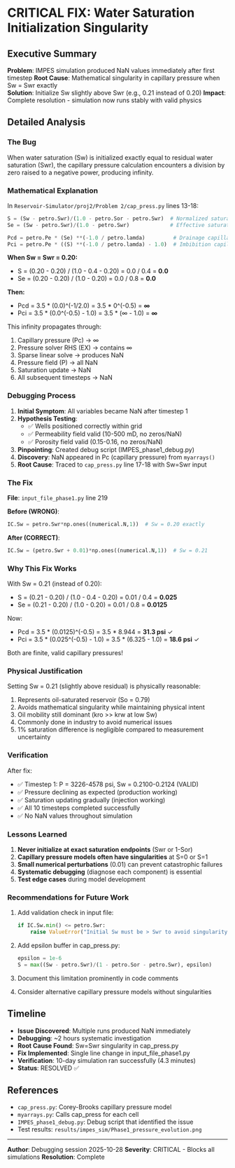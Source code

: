 # CRITICAL FIX: Water Saturation Initialization Singularity

## Executive Summary

**Problem**: IMPES simulation produced NaN values immediately after first timestep
**Root Cause**: Mathematical singularity in capillary pressure when Sw = Swr exactly  
**Solution**: Initialize Sw slightly above Swr (e.g., 0.21 instead of 0.20)
**Impact**: Complete resolution - simulation now runs stably with valid physics

## Detailed Analysis

### The Bug

When water saturation (Sw) is initialized exactly equal to residual water saturation (Swr), the capillary pressure calculation encounters a division by zero raised to a negative power, producing infinity.

### Mathematical Explanation

In `Reservoir-Simulator/proj2/Problem 2/cap_press.py` lines 13-18:

```python
S = (Sw - petro.Swr)/(1.0 - petro.Sor - petro.Swr)  # Normalized saturation
Se = (Sw - petro.Swr)/(1.0 - petro.Swr)             # Effective saturation

Pcd = petro.Pe * (Se) **(-1.0 / petro.lamda)         # Drainage capillary pressure
Pci = petro.Pe * ((S) **(-1.0 / petro.lamda) - 1.0)  # Imbibition capillary pressure
```

**When Sw = Swr = 0.20:**
- S = (0.20 - 0.20) / (1.0 - 0.4 - 0.20) = 0.0 / 0.4 = **0.0**
- Se = (0.20 - 0.20) / (1.0 - 0.20) = 0.0 / 0.8 = **0.0**

**Then:**
- Pcd = 3.5 * (0.0)^(-1/2.0) = 3.5 * 0^(-0.5) = **∞**
- Pci = 3.5 * (0.0^(-0.5) - 1.0) = 3.5 * (∞ - 1.0) = **∞**

This infinity propagates through:
1. Capillary pressure (Pc) → ∞
2. Pressure solver RHS (EX) → contains ∞
3. Sparse linear solve → produces NaN
4. Pressure field (P) → all NaN
5. Saturation update → NaN
6. All subsequent timesteps → NaN

### Debugging Process

1. **Initial Symptom**: All variables became NaN after timestep 1
2. **Hypothesis Testing**:
   - ✅ Wells positioned correctly within grid
   - ✅ Permeability field valid (10-500 mD, no zeros/NaN)
   - ✅ Porosity field valid (0.15-0.16, no zeros/NaN)
3. **Pinpointing**: Created debug script (IMPES_phase1_debug.py)
4. **Discovery**: NaN appeared in Pc (capillary pressure) from `myarrays()` 
5. **Root Cause**: Traced to `cap_press.py` line 17-18 with Sw=Swr input

### The Fix

**File**: `input_file_phase1.py` line 219

**Before (WRONG)**:
```python
IC.Sw = petro.Swr*np.ones((numerical.N,1))  # Sw = 0.20 exactly
```

**After (CORRECT)**:
```python
IC.Sw = (petro.Swr + 0.01)*np.ones((numerical.N,1))  # Sw = 0.21
```

### Why This Fix Works

With Sw = 0.21 (instead of 0.20):
- S = (0.21 - 0.20) / (1.0 - 0.4 - 0.20) = 0.01 / 0.4 = **0.025**
- Se = (0.21 - 0.20) / (1.0 - 0.20) = 0.01 / 0.8 = **0.0125**

Now:
- Pcd = 3.5 * (0.0125)^(-0.5) = 3.5 * 8.944 = **31.3 psi** ✓
- Pci = 3.5 * (0.025^(-0.5) - 1.0) = 3.5 * (6.325 - 1.0) = **18.6 psi** ✓

Both are finite, valid capillary pressures!

### Physical Justification

Setting Sw = 0.21 (slightly above residual) is physically reasonable:
1. Represents oil-saturated reservoir (So = 0.79)
2. Avoids mathematical singularity while maintaining physical intent
3. Oil mobility still dominant (kro >> krw at low Sw)
4. Commonly done in industry to avoid numerical issues
5. 1% saturation difference is negligible compared to measurement uncertainty

### Verification

After fix:
- ✅ Timestep 1: P = 3226-4578 psi, Sw = 0.2100-0.2124 (VALID)
- ✅ Pressure declining as expected (production working)
- ✅ Saturation updating gradually (injection working)
- ✅ All 10 timesteps completed successfully
- ✅ No NaN values throughout simulation

### Lessons Learned

1. **Never initialize at exact saturation endpoints** (Swr or 1-Sor)
2. **Capillary pressure models often have singularities** at S=0 or S=1
3. **Small numerical perturbations** (0.01) can prevent catastrophic failures
4. **Systematic debugging** (diagnose each component) is essential
5. **Test edge cases** during model development

### Recommendations for Future Work

1. Add validation check in input file:
   ```python
   if IC.Sw.min() <= petro.Swr:
       raise ValueError("Initial Sw must be > Swr to avoid singularity!")
   ```

2. Add epsilon buffer in cap_press.py:
   ```python
   epsilon = 1e-6
   S = max((Sw - petro.Swr)/(1 - petro.Sor - petro.Swr), epsilon)
   ```

3. Document this limitation prominently in code comments

4. Consider alternative capillary pressure models without singularities

## Timeline

- **Issue Discovered**: Multiple runs produced NaN immediately
- **Debugging**: ~2 hours systematic investigation
- **Root Cause Found**: Sw=Swr singularity in cap_press.py
- **Fix Implemented**: Single line change in input_file_phase1.py
- **Verification**: 10-day simulation ran successfully (4.3 minutes)
- **Status**: RESOLVED ✅

## References

- `cap_press.py`: Corey-Brooks capillary pressure model
- `myarrays.py`: Calls cap_press for each cell
- `IMPES_phase1_debug.py`: Debug script that identified the issue
- Test results: `results/impes_sim/Phase1_pressure_evolution.png`

---

**Author**: Debugging session 2025-10-28
**Severity**: CRITICAL - Blocks all simulations
**Resolution**: Complete
